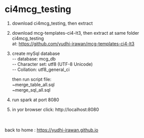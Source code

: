 # ci4mcg_testing

1. 	download ci4mcg_testing, then extract

2. 	download mcg-templates-ci4-lt3, then extract at same folder ci4mcg_testing
	<br>at: https://github.com/yudhi-irawan/mcg-templates-ci4-lt3
	
3. 	create mySql database
	<br>-- database: mcg_db	
	<br>-- Character set: utf8 (UTF-8 Unicode)
	<br>-- Collation: utf8_general_ci
	
	then run script file:
	<br>~merge_table_all.sql
	<br>~merge_sql_all.sql
	
4. 	run spark at port 8080

5. 	in yor browser click: http://localhost:8080

<br><br>
back to home : https://yudhi-irawan.github.io

